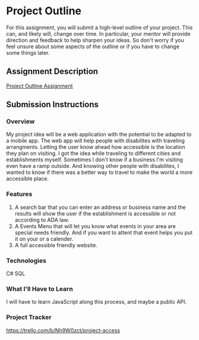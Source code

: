 # Project Outline
For this assignment, you will submit a high-level outline of your project. This can, and likely will, change over time. In particular, your mentor will provide direction and feedback to help sharpen your ideas. So don't worry if you feel unsure about some aspects of the outline or if you have to change some things later.

## Assignment Description
[Project Outline Assignment](https://education.launchcode.org/liftoff/modules/assignments/project-outline)

## Submission Instructions

### Overview
My project idea will be a web application with the potential to be adapted to a mobile app. The web app will help people with disabilites with traveling arrangments. Letting the user know ahead how accessible is the location they plan on visiting. I got the idea while traveling to different cities and establishments myself. Sometimes I don't know if a business I'm visiting even have a ramp outside. And knowing other people with disabilites, I wanted to know if there was a better way to travel to make the world a more accessible place. 
### Features
1. A search bar that you can enter an address or business name and the results will show the user if the establishment is accessible or not according to ADA law.
2. A Events Menu that will let you know what events in your area are special needs friendly. And if you want to attent that event helps you put it on your  or a calender.
3. A full accessible friendly website.
### Technologies
C#
SQL
### What I'll Have to Learn
I will have to learn JavaScript along this process, and maybe a public API.
### Project Tracker
https://trello.com/b/Nh9W0zct/project-access
